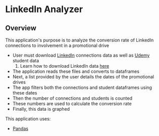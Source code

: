 # LinkedIn Analyzer

## Overview
This application's purpose is to analyze the conversion rate of LinkedIn connections to involvement in a promotional drive

* User must download [LinkedIn](https://www.linkedin.com) connections data as well as [Udemy](https://www.udemy.com) student data
	1. Learn how to download LinkedIn data [here](https://www.linkedin.com/help/linkedin/answer/50191/accessing-your-account-data?lang=en)
* The application reads these files and converts to dataframes
* Next, a list provided by the user details the dates of the promotional drives
* The app filters both the connections and student dataframes using these dates
* Then the number of connections and students is counted
* These numbers are used to calculate the conversion rate
* Finally, this data is graphed

This application uses:
* [Pandas](https://pandas.pydata.org/)

